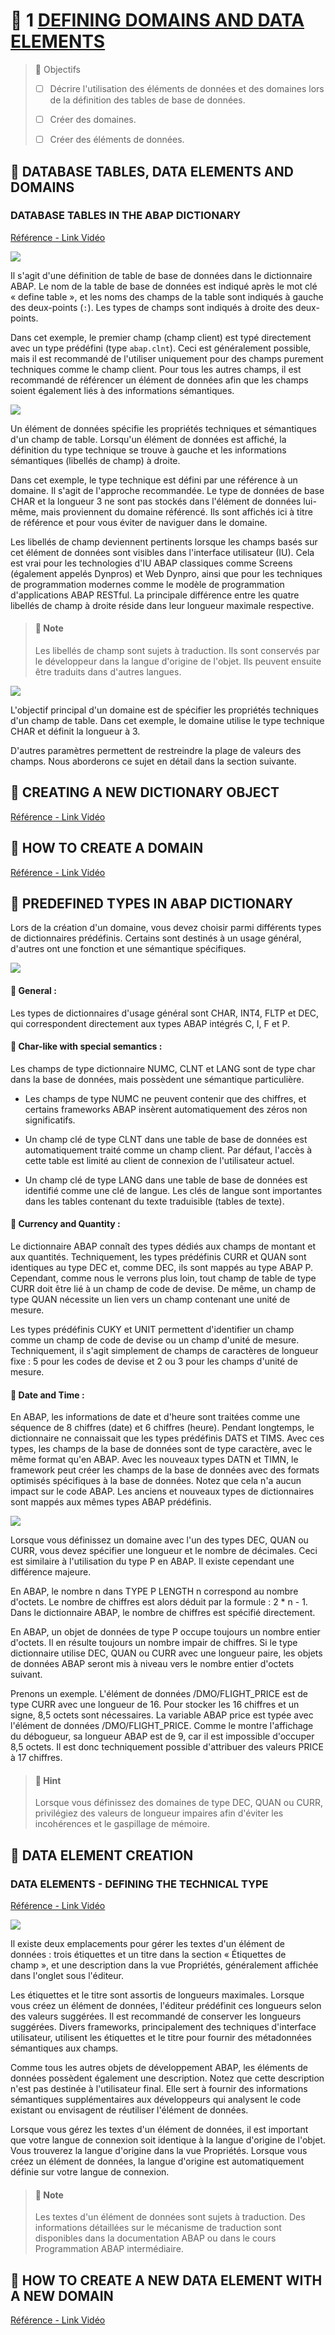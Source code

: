 # 🌸 1 [DEFINING DOMAINS AND DATA ELEMENTS](https://learning.sap.com/learning-journeys/acquire-core-abap-skills/defining-domains-and-data-elements_b65b511a-4ad1-4437-80f5-5ad689cab833)

> 🌺 Objectifs
>
> - [ ] Décrire l'utilisation des éléments de données et des domaines lors de la définition des tables de base de données.
>
> - [ ] Créer des domaines.
>
> - [ ] Créer des éléments de données.

## 🌸 DATABASE TABLES, DATA ELEMENTS AND DOMAINS

### DATABASE TABLES IN THE ABAP DICTIONARY

[Référence - Link Vidéo](https://learning.sap.com/learning-journeys/acquire-core-abap-skills/defining-domains-and-data-elements_b65b511a-4ad1-4437-80f5-5ad689cab833)

![](./assets/01TableDataEle.png)

Il s'agit d'une définition de table de base de données dans le dictionnaire ABAP. Le nom de la table de base de données est indiqué après le mot clé « define table », et les noms des champs de la table sont indiqués à gauche des deux-points (`:`). Les types de champs sont indiqués à droite des deux-points.

Dans cet exemple, le premier champ (champ client) est typé directement avec un type prédéfini (type `abap.clnt`). Ceci est généralement possible, mais il est recommandé de l'utiliser uniquement pour des champs purement techniques comme le champ client. Pour tous les autres champs, il est recommandé de référencer un élément de données afin que les champs soient également liés à des informations sémantiques.

![](./assets/01TableDataElementDom.png)

Un élément de données spécifie les propriétés techniques et sémantiques d'un champ de table. Lorsqu'un élément de données est affiché, la définition du type technique se trouve à gauche et les informations sémantiques (libellés de champ) à droite.

Dans cet exemple, le type technique est défini par une référence à un domaine. Il s'agit de l'approche recommandée. Le type de données de base CHAR et la longueur 3 ne sont pas stockés dans l'élément de données lui-même, mais proviennent du domaine référencé. Ils sont affichés ici à titre de référence et pour vous éviter de naviguer dans le domaine.

Les libellés de champ deviennent pertinents lorsque les champs basés sur cet élément de données sont visibles dans l'interface utilisateur (IU). Cela est vrai pour les technologies d'IU ABAP classiques comme Screens (également appelés Dynpros) et Web Dynpro, ainsi que pour les techniques de programmation modernes comme le modèle de programmation d'applications ABAP RESTful. La principale différence entre les quatre libellés de champ à droite réside dans leur longueur maximale respective.

> #### 🍧 Note
>
> Les libellés de champ sont sujets à traduction. Ils sont conservés par le développeur dans la langue d'origine de l'objet. Ils peuvent ensuite être traduits dans d'autres langues.

![](<./assets/01TableDataElemen%20(1).png>)

L'objectif principal d'un domaine est de spécifier les propriétés techniques d'un champ de table. Dans cet exemple, le domaine utilise le type technique CHAR et définit la longueur à 3.

D'autres paramètres permettent de restreindre la plage de valeurs des champs. Nous aborderons ce sujet en détail dans la section suivante.

## 🌸 CREATING A NEW DICTIONARY OBJECT

[Référence - Link Vidéo](https://learning.sap.com/learning-journeys/acquire-core-abap-skills/defining-domains-and-data-elements_b65b511a-4ad1-4437-80f5-5ad689cab833)

## 🌸 HOW TO CREATE A DOMAIN

[Référence - Link Vidéo](https://learning.sap.com/learning-journeys/acquire-core-abap-skills/defining-domains-and-data-elements_b65b511a-4ad1-4437-80f5-5ad689cab833)

## 🌸 PREDEFINED TYPES IN ABAP DICTIONARY

Lors de la création d'un domaine, vous devez choisir parmi différents types de dictionnaires prédéfinis. Certains sont destinés à un usage général, d'autres ont une fonction et une sémantique spécifiques.

![](./assets/02DictionaryPredefine.png)

#### 💮 **General** :

Les types de dictionnaires d'usage général sont CHAR, INT4, FLTP et DEC, qui correspondent directement aux types ABAP intégrés C, I, F et P.

#### 💮 **Char-like with special semantics** :

Les champs de type dictionnaire NUMC, CLNT et LANG sont de type char dans la base de données, mais possèdent une sémantique particulière.

- Les champs de type NUMC ne peuvent contenir que des chiffres, et certains frameworks ABAP insèrent automatiquement des zéros non significatifs.

- Un champ clé de type CLNT dans une table de base de données est automatiquement traité comme un champ client. Par défaut, l'accès à cette table est limité au client de connexion de l'utilisateur actuel.

- Un champ clé de type LANG dans une table de base de données est identifié comme une clé de langue. Les clés de langue sont importantes dans les tables contenant du texte traduisible (tables de texte).

#### 💮 **Currency and Quantity** :

Le dictionnaire ABAP connaît des types dédiés aux champs de montant et aux quantités. Techniquement, les types prédéfinis CURR et QUAN sont identiques au type DEC et, comme DEC, ils sont mappés au type ABAP P. Cependant, comme nous le verrons plus loin, tout champ de table de type CURR doit être lié à un champ de code de devise. De même, un champ de type QUAN nécessite un lien vers un champ contenant une unité de mesure.

Les types prédéfinis CUKY et UNIT permettent d'identifier un champ comme un champ de code de devise ou un champ d'unité de mesure. Techniquement, il s'agit simplement de champs de caractères de longueur fixe : 5 pour les codes de devise et 2 ou 3 pour les champs d'unité de mesure.

#### 💮 **Date and Time** :

En ABAP, les informations de date et d'heure sont traitées comme une séquence de 8 chiffres (date) et 6 chiffres (heure). Pendant longtemps, le dictionnaire ne connaissait que les types prédéfinis DATS et TIMS. Avec ces types, les champs de la base de données sont de type caractère, avec le même format qu'en ABAP. Avec les nouveaux types DATN et TIMN, le framework peut créer les champs de la base de données avec des formats optimisés spécifiques à la base de données. Notez que cela n'a aucun impact sur le code ABAP. Les anciens et nouveaux types de dictionnaires sont mappés aux mêmes types ABAP prédéfinis.

![](<./assets/02DictionaryPrede%20(1).png>)

Lorsque vous définissez un domaine avec l'un des types DEC, QUAN ou CURR, vous devez spécifier une longueur et le nombre de décimales. Ceci est similaire à l'utilisation du type P en ABAP. Il existe cependant une différence majeure.

En ABAP, le nombre n dans TYPE P LENGTH n correspond au nombre d'octets. Le nombre de chiffres est alors déduit par la formule : 2 \* n - 1. Dans le dictionnaire ABAP, le nombre de chiffres est spécifié directement.

En ABAP, un objet de données de type P occupe toujours un nombre entier d'octets. Il en résulte toujours un nombre impair de chiffres. Si le type dictionnaire utilise DEC, QUAN ou CURR avec une longueur paire, les objets de données ABAP seront mis à niveau vers le nombre entier d'octets suivant.

Prenons un exemple. L'élément de données /DMO/FLIGHT_PRICE est de type CURR avec une longueur de 16. Pour stocker les 16 chiffres et un signe, 8,5 octets sont nécessaires. La variable ABAP price est typée avec l'élément de données /DMO/FLIGHT_PRICE. Comme le montre l'affichage du débogueur, sa longueur ABAP est de 9, car il est impossible d'occuper 8,5 octets. Il est donc techniquement possible d'attribuer des valeurs PRICE à 17 chiffres.

> #### 🍧 Hint
>
> Lorsque vous définissez des domaines de type DEC, QUAN ou CURR, privilégiez des valeurs de longueur impaires afin d'éviter les incohérences et le gaspillage de mémoire.

## 🌸 DATA ELEMENT CREATION

### DATA ELEMENTS - DEFINING THE TECHNICAL TYPE

[Référence - Link Vidéo](https://learning.sap.com/learning-journeys/acquire-core-abap-skills/defining-domains-and-data-elements_b65b511a-4ad1-4437-80f5-5ad689cab833)

![](./assets/03DataElementCreation.png)

Il existe deux emplacements pour gérer les textes d'un élément de données : trois étiquettes et un titre dans la section « Étiquettes de champ », et une description dans la vue Propriétés, généralement affichée dans l'onglet sous l'éditeur.

Les étiquettes et le titre sont assortis de longueurs maximales. Lorsque vous créez un élément de données, l'éditeur prédéfinit ces longueurs selon des valeurs suggérées. Il est recommandé de conserver les longueurs suggérées. Divers frameworks, principalement des techniques d'interface utilisateur, utilisent les étiquettes et le titre pour fournir des métadonnées sémantiques aux champs.

Comme tous les autres objets de développement ABAP, les éléments de données possèdent également une description. Notez que cette description n'est pas destinée à l'utilisateur final. Elle sert à fournir des informations sémantiques supplémentaires aux développeurs qui analysent le code existant ou envisagent de réutiliser l'élément de données.

Lorsque vous gérez les textes d'un élément de données, il est important que votre langue de connexion soit identique à la langue d'origine de l'objet. Vous trouverez la langue d'origine dans la vue Propriétés. Lorsque vous créez un élément de données, la langue d'origine est automatiquement définie sur votre langue de connexion.

> #### 🍧 Note
>
> Les textes d'un élément de données sont sujets à traduction. Des informations détaillées sur le mécanisme de traduction sont disponibles dans la documentation ABAP ou dans le cours Programmation ABAP intermédiaire.

## 🌸 HOW TO CREATE A NEW DATA ELEMENT WITH A NEW DOMAIN

[Référence - Link Vidéo](https://learning.sap.com/learning-journeys/acquire-core-abap-skills/defining-domains-and-data-elements_b65b511a-4ad1-4437-80f5-5ad689cab833)
